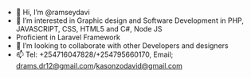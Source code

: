 - 👋 Hi, I’m @ramseydavi
- 👀 I’m interested in Graphic design and Software Development in PHP, JAVASCRIPT, CSS, HTML5 and C#, Node JS
- Proficient in Laravel Framework
- 💞️ I’m looking to collaborate with other Developers and designers
- 📫 Tel: +254716047828/+254795660170, Email; drams.dr12@gmail.com/kasonzodavid@gmail.com

<!---
ramseydavi/ramseydavi is a ✨ special ✨ repository because its `README.md` (this file) appears on your GitHub profile.
You can click the Preview link to take a look at your changes.
--->

